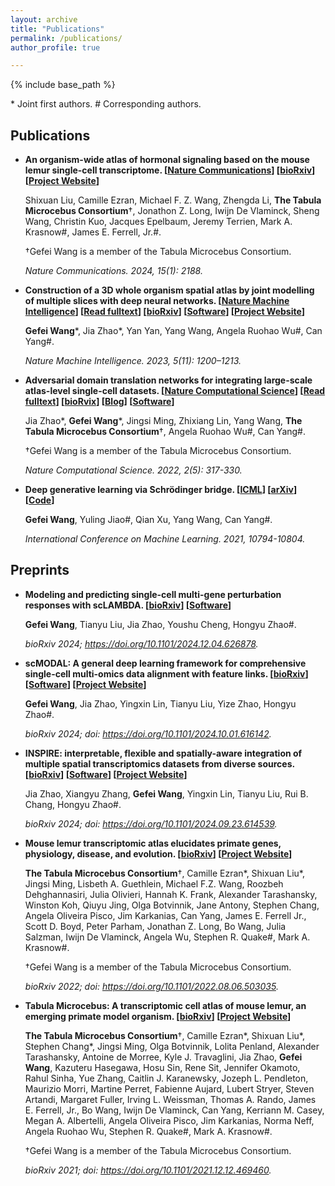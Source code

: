 ```yaml
---
layout: archive
title: "Publications"
permalink: /publications/
author_profile: true

---
```


{% include base_path %}


\* Joint first authors. # Corresponding authors.

## Publications

- **An organism-wide atlas of hormonal signaling based on the mouse lemur single-cell transcriptome. \[[Nature Communications](https://www.nature.com/articles/s41467-024-46070-9)\] \[[bioRxiv](https://doi.org/10.1101/2021.12.13.472243)\] \[[Project Website](https://tabula-microcebus.ds.czbiohub.org/)\]**
  
  Shixuan Liu, Camille Ezran, Michael F. Z. Wang, Zhengda Li, **The Tabula Microcebus Consortium**†, Jonathon Z. Long, Iwijn De Vlaminck, Sheng Wang, Christin Kuo, Jacques Epelbaum, Jeremy Terrien, Mark A. Krasnow#, James E. Ferrell, Jr.#.

  †Gefei Wang is a member of the Tabula Microcebus Consortium.
  
  *Nature Communications. 2024, 15(1): 2188.*

- **Construction of a 3D whole organism spatial atlas by joint modelling of multiple slices with deep neural networks. \[[Nature Machine Intelligence](https://www.nature.com/articles/s42256-023-00734-1)\] \[[Read fulltext](https://rdcu.be/doZ9u)\] \[[bioRxiv](https://doi.org/10.1101/2023.02.02.526814)\] \[[Software](https://github.com/YangLabHKUST/STitch3D)\] \[[Project Website](https://stitch3d-tutorial.readthedocs.io/en/latest/index.html)\]**

  **Gefei Wang**\*, Jia Zhao\*, Yan Yan, Yang Wang, Angela Ruohao Wu#, Can Yang#.
  
  *Nature Machine Intelligence. 2023, 5(11): 1200–1213.*

- **Adversarial domain translation networks for integrating large-scale atlas-level single-cell datasets. \[[Nature Computational Science](https://www.nature.com/articles/s43588-022-00251-y)\] \[[Read fulltext](https://rdcu.be/cOCbU)\] \[[bioRvix](https://doi.org/10.1101/2021.11.16.468892)\] \[[Blog](https://communities.springernature.com/posts/adversarial-domain-translation-networks-for-integrating-large-scale-atlas-level-single-cell-datasets)\] \[[Software](https://github.com/YangLabHKUST/Portal)\]**

  Jia Zhao\*, **Gefei Wang**\*, Jingsi Ming, Zhixiang Lin, Yang Wang, **The Tabula Microcebus Consortium**†, Angela Ruohao Wu#, Can Yang#.

  †Gefei Wang is a member of the Tabula Microcebus Consortium.

  *Nature Computational Science. 2022, 2(5): 317-330.*

- **Deep generative learning via Schrödinger bridge. \[[ICML](https://proceedings.mlr.press/v139/wang21l.html)\] \[[arXiv](https://arxiv.org/abs/2106.10410)\] \[[Code](https://github.com/YangLabHKUST/DGLSB)\]**

  **Gefei Wang**, Yuling Jiao#, Qian Xu, Yang Wang, Can Yang#.

  *International Conference on Machine Learning. 2021, 10794-10804.*

## Preprints

- **Modeling and predicting single-cell multi-gene perturbation responses with scLAMBDA. \[[bioRxiv](https://doi.org/10.1101/2024.12.04.626878)\] \[[Software](https://github.com/gefeiwang/scLAMBDA)\]**

  **Gefei Wang**, Tianyu Liu, Jia Zhao, Youshu Cheng, Hongyu Zhao#.

  *bioRxiv 2024; https://doi.org/10.1101/2024.12.04.626878.*
  
- **scMODAL: A general deep learning framework for comprehensive single-cell multi-omics data alignment with feature links. \[[bioRxiv](https://doi.org/10.1101/2024.10.01.616142)\] \[[Software](https://github.com/gefeiwang/scMODAL)\] \[[Project Website](https://scmodal-tutorial.readthedocs.io/en/latest/)\]**

  **Gefei Wang**, Jia Zhao, Yingxin Lin, Tianyu Liu, Yize Zhao, Hongyu Zhao#.

  *bioRxiv 2024; doi: https://doi.org/10.1101/2024.10.01.616142.*

- **INSPIRE: interpretable, flexible and spatially-aware integration of multiple spatial transcriptomics datasets from diverse sources. \[[bioRxiv](https://doi.org/10.1101/2024.09.23.614539)\] \[[Software](https://github.com/jiazhao97/INSPIRE)\] \[[Project Website](https://inspire-tutorial.readthedocs.io/en/latest/)\]**

  Jia Zhao, Xiangyu Zhang, **Gefei Wang**, Yingxin Lin, Tianyu Liu, Rui B. Chang, Hongyu Zhao#.

  *bioRxiv 2024; doi: https://doi.org/10.1101/2024.09.23.614539.*

- **Mouse lemur transcriptomic atlas elucidates primate genes, physiology, disease, and evolution. \[[bioRxiv](https://doi.org/10.1101/2022.08.06.503035)\] \[[Project Website](https://tabula-microcebus.ds.czbiohub.org/)\]**
  
  **The Tabula Microcebus Consortium**†, Camille Ezran\*, Shixuan Liu\*, Jingsi Ming, Lisbeth A. Guethlein, Michael F.Z. Wang, Roozbeh Dehghannasiri, Julia Olivieri, Hannah K. Frank, Alexander Tarashansky, Winston Koh, Qiuyu Jing, Olga Botvinnik, Jane Antony, Stephen Chang, Angela Oliveira Pisco, Jim Karkanias, Can Yang, James E. Ferrell Jr., Scott D. Boyd, Peter Parham, Jonathan Z. Long, Bo Wang, Julia Salzman, Iwijn De Vlaminck, Angela Wu, Stephen R. Quake#, Mark A. Krasnow#.

  †Gefei Wang is a member of the Tabula Microcebus Consortium.
  
  *bioRxiv 2022; doi: https://doi.org/10.1101/2022.08.06.503035.*
  
- **Tabula Microcebus: A transcriptomic cell atlas of mouse lemur, an emerging primate model organism. \[[bioRxiv](https://doi.org/10.1101/2021.12.12.469460)\] \[[Project Website](https://tabula-microcebus.ds.czbiohub.org/)\]**
  
  **The Tabula Microcebus Consortium**†, Camille Ezran\*, Shixuan Liu\*, Stephen Chang\*, Jingsi Ming, Olga Botvinnik, Lolita Penland, Alexander Tarashansky, Antoine de Morree, Kyle J. Travaglini, Jia Zhao, **Gefei Wang**, Kazuteru Hasegawa, Hosu Sin, Rene Sit, Jennifer Okamoto, Rahul Sinha, Yue Zhang, Caitlin J. Karanewsky, Jozeph L. Pendleton, Maurizio Morri, Martine Perret, Fabienne Aujard, Lubert Stryer, Steven Artandi, Margaret Fuller, Irving L. Weissman, Thomas A. Rando, James E. Ferrell, Jr., Bo Wang, Iwijn De Vlaminck, Can Yang, Kerriann M. Casey, Megan A. Albertelli, Angela Oliveira Pisco, Jim Karkanias, Norma Neff, Angela Ruohao Wu, Stephen R. Quake#, Mark A. Krasnow#.
  
  †Gefei Wang is a member of the Tabula Microcebus Consortium.
  
  *bioRxiv 2021; doi: https://doi.org/10.1101/2021.12.12.469460.*
